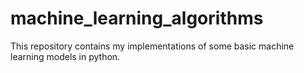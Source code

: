 # machine_learning_algorithms

This repository contains my implementations of some basic machine learning models in python.

